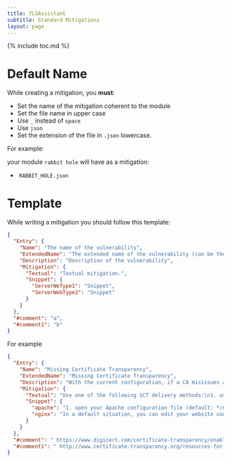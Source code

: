 ```yaml
---
title: TLSAssistant
subtitle: Standard Mitigations
layout: page
---
```


{% include toc.md %}

# Default Name

While creating a mitigation, you **must**:

* Set the name of the mitigation coherent to the module
* Set the file name in upper case
* Use `_` instead of `space`
* Use `json`
* Set the extension of the file in `.json` lowercase.

For example:

your module `rabbit hole` will have as a mitigation:

* ​	`RABBIT_HOLE.json` 

# Template

While writing a mitigation you should follow this template:

```json
{
  "Entry": {
    "Name": "The name of the vulnerability",
    "ExtendedName": "The extended name of the vulnerability (can be the same as the Name)",
    "Description": "Description of the vulnerability",
    "Mitigation": {
      "Textual": "Textual mitigation.",
      "Snippet": {
        "ServerWeType1": "Snippet",
        "ServerWebType2": "Snippet"
      }
    }
  },
  "#comment": "a",
  "#comment1": "b"
}
```

For example

```json
{
  "Entry": {
    "Name": "Missing Certificate Transparency",
    "ExtendedName": "Missing Certificate Transparency",
    "Description": "With the current configuration, if a CA misissues a valid certificate for this domain, it may take months before being detected. Certificate transparency helps by reducing the interval between detection and mitigation.",
    "Mitigation": {
      "Textual": "Use one of the following SCT delivery methods:\n1. use a CA that embeds the SCT within the certificate;\n2. embed it within a stapled OCSP response;\n3. delivery it using a TLS Extension.\n.",
      "Snippet": {
        "apache": "1. open your Apache configuration file (default: */etc/apache2/sites-available/default-ssl.conf*);\n2. add the following lines: \n    - SSLUseStapling on\n    - SSLStaplingResponderTimeout 5\n    - SSLStaplingReturnResponderErrors off\n    - SSLStaplingCache shmcb:/var/run/ocsp(128000)\n\nN.B. restart the server by typing: `sudo service apache2 restart` and make sure that your certificate has been logged (check at [crt.sh](https://crt.sh) ).",
        "nginx": "In a default situation, you can edit your website configuration */etc/nginx/sites-enabled/default*\n\t(if you changed your site conf name */etc/nginx/sites-enabled/YOURSITECONFIGURATION*);\n\t\n1. Add the following to your server configuration:\n\tssl_session_cache shared:SSL:5m;\n\n  \tssl_session_timeout 5m;\n\t\n\tssl_stapling on;\n  \t\n\tssl_stapling_verify on;\n\t\n2. Restart your server with `sudo service nginx restart` and make sure that your certificate has been logged (check at [crt.sh](https://crt.sh) ).\n"
      }
    }
  },
  "#comment": " https://www.digicert.com/certificate-transparency/enabling-ct.htm ",
  "#comment1": " http://www.certificate-transparency.org/resources-for-site-owners/apache "
}
```

